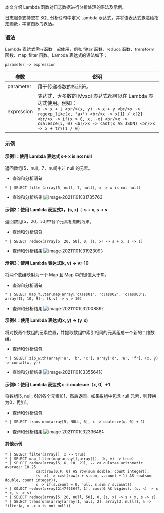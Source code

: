 本文介绍 Lambda 函数对日志数据进行分析处理的语法及示例。

日志服务支持您在 SQL 分析语句中定义 Lambda 表达式，并将该表达式传递给指定函数，丰富函数的表达。

### 语法

Lambda 表达式需与函数一起使用，例如 filter 函数、reduce 函数、transform 函数、map_filter 函数。Lambda 表达式的语法如下：
```
parameter -> expression
```

| 参数       | 说明                                                         |
| ---------- | ------------------------------------------------------------ |
| parameter  | 用于传递参数的标识符。                                       |
| expression | 表达式，大多数的 Mysql 表达式都可以在 Lambda 表达式使用。例如：<br>`x -> x + 1 <br/>(x, y) -> x + y <br/>x -> regexp_like(x, 'a+') <br/>x -> x[1] / x[2] <br/>x -> if(x > 0, x, -x) <br/>x -> coalesce(x, 0) <br/>x -> cast(x AS JSON) <br/>x -> x + try(1 / 0)` |

### 示例

#### 示例1：使用 Lambda 表达式 x-> x is not null

返回数组[5，null，7，null]中非 null 的元素。

- 查询和分析语句
```
* | SELECT filter(array[5, null, 7, null], x -> x is not null)
```
- 查询和分析结果
![image-20211101031735763](https://qcloudimg.tencent-cloud.cn/raw/3d737dee14bb0cd89dd9f3e160366c18.png)

#### 示例2：使用 Lambda 表达式0，(s, x) -> s + x, s -> s

返回数组[5，20，50]中各个元素相加的结果。

- 查询和分析语句
```
* | SELECT reduce(array[5, 20, 50], 0, (s, x) -> s + x, s -> s)
```
- 查询和分析结果
![image-20211101031923093](https://qcloudimg.tencent-cloud.cn/raw/fdb8f1b749c0e104274835585104be64.png)


#### 示例3：使用 Lambda 表达式(k, v) -> v> 10

将两个数组映射为一个 Map 且 Map 中的键值大于10。

- 查询和分析语句
```
* | SELECT map_filter(map(array['class01', 'class02', 'class03'], array[11, 10, 9]), (k,v) -> v > 10)
```
- 查询和分析结果
![image-20211101032008892](https://qcloudimg.tencent-cloud.cn/raw/ac904e623c19d617c91f6038245a7036.png)

#### 示例4：使用 Lambda 表达式(x, y) -> (y, x)

将对换两个数组的元素位置，并提取数组中索引相同的元素组成一个新的二维数组。

- 查询和分析语句
```
* | SELECT zip_with(array['a', 'b', 'c'], array['d', 'e', 'f'], (x, y) -> concat(x, y))
```
- 查询和分析结果
![image-20211101033556418](https://qcloudimg.tencent-cloud.cn/raw/251495f2e8a57b345d88bd61462ba1fe.png)

#### 示例5：使用 Lambda 表达式 x -> coalesce（x, 0）+1

将数组[5, null, 6]的各个元素加1，然后返回。如果数组中包含 null 元素，则转换为0，再加1。

- 查询和分析语句
```
* | SELECT transform(array[5, NULL, 6], x -> coalesce(x, 0) + 1)
```
- 查询和分析结果
![image-20211101032336484](https://qcloudimg.tencent-cloud.cn/raw/26ad9725c211a7ee5b98f48490a8e5cc.png)

#### 其他示例

```
* | SELECT filter(array[], x -> true)
* | SELECT map_filter(map(array[],array[]), (k, v) -> true)
* | SELECT reduce(array[5, 6, 10, 20], -- calculates arithmetic average: 10.25
              cast(row(0.0, 0) AS row(sum double, count integer)),
              (s, x) -> cast(row(x + s.sum, s.count + 1) AS row(sum double, count integer)),
              s -> if(s.count = 0, null, s.sum / s.count))
* | SELECT reduce(array[2147483647, 1], cast(0 AS bigint), (s, x) -> s + x, s -> s)
* | SELECT reduce(array[5, 20, null, 50], 0, (s, x) -> s + x, s -> s)
* | SELECT transform(array[array[1, null, 2], array[3, null]], a -> filter(a, x -> x is not null))
```

